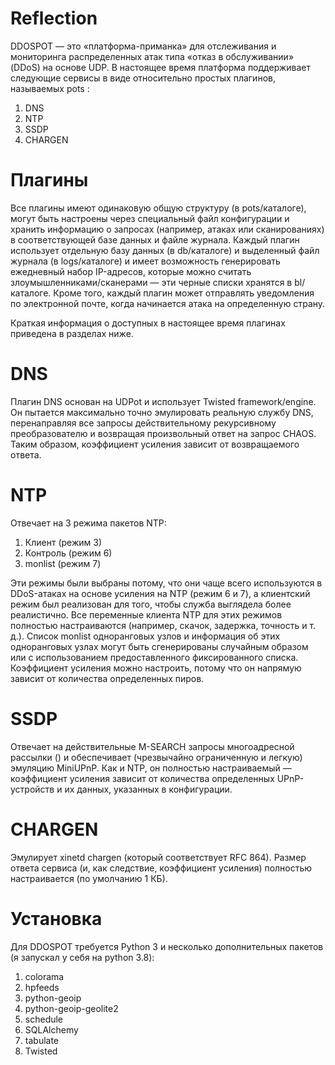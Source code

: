 # Reflection
DDOSPOT — это «платформа-приманка» для отслеживания и мониторинга распределенных атак типа «отказ в обслуживании» (DDoS) на основе UDP. В настоящее время платформа поддерживает следующие сервисы в виде относительно простых плагинов, называемых pots :

1) DNS
2) NTP
3) SSDP
4) CHARGEN

# Плагины
Все плагины имеют одинаковую общую структуру (в pots/каталоге), могут быть настроены через специальный файл конфигурации и хранить информацию о запросах (например, атаках или сканированиях) в соответствующей базе данных и файле журнала. Каждый плагин использует отдельную базу данных (в db/каталоге) и выделенный файл журнала (в logs/каталоге) и имеет возможность генерировать ежедневный набор IP-адресов, которые можно считать злоумышленниками/сканерами — эти черные списки хранятся в bl/каталоге. Кроме того, каждый плагин может отправлять уведомления по электронной почте, когда начинается атака на определенную страну.

Краткая информация о доступных в настоящее время плагинах приведена в разделах ниже.

# DNS
Плагин DNS основан на UDPot и использует Twisted framework/engine. Он пытается максимально точно эмулировать реальную службу DNS, перенаправляя все запросы действительному рекурсивному преобразователю и возвращая произвольный ответ на запрос CHAOS. Таким образом, коэффициент усиления зависит от возвращаемого ответа.

# NTP
Отвечает на 3 режима пакетов NTP:

1) Клиент (режим 3)
2) Контроль (режим 6)
3) monlist (режим 7)

Эти режимы были выбраны потому, что они чаще всего используются в DDoS-атаках на основе усиления на NTP (режим 6 и 7), а клиентский режим был реализован для того, чтобы служба выглядела более реалистично. Все переменные клиента NTP для этих режимов полностью настраиваются (например, скачок, задержка, точность и т. д.). Список monlist одноранговых узлов и информация об этих одноранговых узлах могут быть сгенерированы случайным образом или с использованием предоставленного фиксированного списка. Коэффициент усиления можно настроить, потому что он напрямую зависит от количества определенных пиров.

# SSDP
Отвечает на действительные M-SEARCH запросы многоадресной рассылки () и обеспечивает (чрезвычайно ограниченную и легкую) эмуляцию MiniUPnP. Как и NTP, он полностью настраиваемый — коэффициент усиления зависит от количества определенных UPnP-устройств и их данных, указанных в конфигурации.

# CHARGEN
Эмулирует xinetd chargen (который соответствует RFC 864). Размер ответа сервиса (и, как следствие, коэффициент усиления) полностью настраивается (по умолчанию 1 КБ).

# Установка
Для DDOSPOT требуется Python 3 и несколько дополнительных пакетов (я запускал у себя на python 3.8):

1) colorama
2) hpfeeds
3) python-geoip
4) python-geoip-geolite2
5) schedule
6) SQLAlchemy
7) tabulate
8) Twisted


